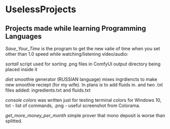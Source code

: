 # UselessProjects

## Projects made while learning Programming Languages


*Save_Your_Time* is the program to get the new valie of time when you set other than 1.0 speed while watching/listening video/audio:
    
*sortall* script used for sorting .png files in ComfyUI output directory being placed inside it
  
*diet* smoothie generator (RUSSIAN language) mixes ingrdiencts to make new smoothie reciept (for my wife). In plans is to add fluids in.
    and two .txt files added: ingredients.txt and fluids.txt

*console colors* was written just for testing terminal colors for Windows 10, txt - list of commands, .png - useful screenshot from Colorama.

*get_more_money_per_month* simple prover that mono deposit is worse than splitted.

